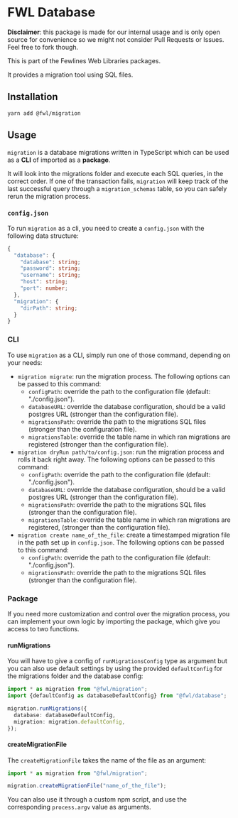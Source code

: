 # FWL Database

**Disclaimer**: this package is made for our internal usage and is only open source for convenience so we might not consider Pull Requests or Issues. Feel free to fork though.

This is part of the Fewlines Web Libraries packages.

It provides a migration tool using SQL files.

## Installation

```shell
yarn add @fwl/migration
```

## Usage

`migration` is a database migrations written in TypeScript which can be used as a **CLI** of imported as a **package**.

It will look into the migrations folder and execute each SQL queries, in the correct order. If one of the transaction fails, `migration` will keep track of the last successful query through a `migration_schemas` table, so you can safely rerun the migration process.

### `config.json`

To run `migration` as a cli, you need to create a `config.json` with the following data structure:

```ts
{
  "database": {
    "database": string;
    "password": string;
    "username": string;
    "host": string;
    "port": number;
  },
  "migration": {
    "dirPath": string;
  }
}
```

### CLI

To use `migration` as a CLI, simply run one of those command, depending on your needs:

- `migration migrate`: run the migration process. The following options can be passed to this command:
  - `configPath`: override the path to the configuration file (default: "./config.json").
  - `databaseURL`: override the database configuration, should be a valid postgres URL (stronger than the configuration file).
  - `migrationsPath`: override the path to the migrations SQL files (stronger than the configuration file).
  - `migrationsTable`: override the table name in which ran migrations are registered (stronger than the configuration file).
- `migration dryRun path/to/config.json`: run the migration process and rolls it back right away. The following options can be passed to this command:
  - `configPath`: override the path to the configuration file (default: "./config.json").
  - `databaseURL`: override the database configuration, should be a valid postgres URL (stronger than the configuration file).
  - `migrationsPath`: override the path to the migrations SQL files (stronger than the configuration file).
  - `migrationsTable`: override the table name in which ran migrations are registered, (stronger than the configuration file).
- `migration create name_of_the_file`: create a timestamped migration file in the path set up in `config.json`. The following options can be passed to this command:
  - `configPath`: override the path to the configuration file (default: "./config.json").
  - `migrationsPath`: override the path to the migrations SQL files (stronger than the configuration file).

### Package

If you need more customization and control over the migration process, you can implement your own logic by importing the package, which give you access to two functions.

#### runMigrations

You will have to give a config of `runMigrationsConfig` type as argument but you can also use default settings by using the provided `defaultConfig` for the migrations folder and the database config:

```ts
import * as migration from "@fwl/migration";
import {defaultConfig as databaseDefaultConfig} from "@fwl/database";

migration.runMigrations({
  database: databaseDefaultConfig,
  migration: migration.defaultConfig,
});
```


#### createMigrationFile

The `createMigrationFile` takes the name of the file as an argument:

```ts
import * as migration from "@fwl/migration";

migration.createMigrationFile("name_of_the_file");
```

You can also use it through a custom npm script, and use the corresponding `process.argv` value as arguments.
